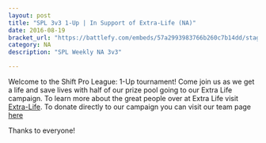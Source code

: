 ```yaml
---
layout: post
title: "SPL 3v3 1-Up | In Support of Extra-Life (NA)"
date: 2016-08-19
bracket_url: "https://battlefy.com/embeds/57a2993983766b260c7b14dd/stage/57a2993983766b260c7b14de"
category: NA
description: "SPL Weekly NA 3v3"

---
```


Welcome to the Shift Pro League: 1-Up tournament! Come join us as we get a life and save lives with half of our prize pool going to our Extra Life campaign. To learn more about the great people over at Extra Life visit [Extra-Life](www.extra-life.org). To donate directly to our campaign you can visit our team page [here](http://www.extra-life.org/index.cfm?fuseaction=don...)

Thanks to everyone!
